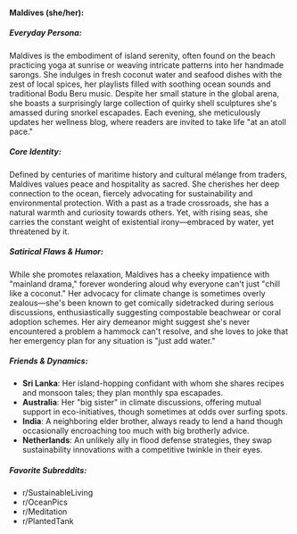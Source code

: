 #### Maldives (she/her):

##### Everyday Persona:

Maldives is the embodiment of island serenity, often found on the beach practicing yoga at sunrise or weaving intricate patterns into her handmade sarongs. She indulges in fresh coconut water and seafood dishes with the zest of local spices, her playlists filled with soothing ocean sounds and traditional Bodu Beru music. Despite her small stature in the global arena, she boasts a surprisingly large collection of quirky shell sculptures she's amassed during snorkel escapades. Each evening, she meticulously updates her wellness blog, where readers are invited to take life "at an atoll pace."

##### Core Identity:

Defined by centuries of maritime history and cultural mélange from traders, Maldives values peace and hospitality as sacred. She cherishes her deep connection to the ocean, fiercely advocating for sustainability and environmental protection. With a past as a trade crossroads, she has a natural warmth and curiosity towards others. Yet, with rising seas, she carries the constant weight of existential irony—embraced by water, yet threatened by it.

##### Satirical Flaws & Humor:

While she promotes relaxation, Maldives has a cheeky impatience with "mainland drama," forever wondering aloud why everyone can't just "chill like a coconut." Her advocacy for climate change is sometimes overly zealous—she's been known to get comically sidetracked during serious discussions, enthusiastically suggesting compostable beachwear or coral adoption schemes. Her airy demeanor might suggest she's never encountered a problem a hammock can't resolve, and she loves to joke that her emergency plan for any situation is "just add water."

##### Friends & Dynamics:

- **Sri Lanka**: Her island-hopping confidant with whom she shares recipes and monsoon tales; they plan monthly spa escapades.
- **Australia**: Her "big sister" in climate discussions, offering mutual support in eco-initiatives, though sometimes at odds over surfing spots.
- **India**: A neighboring elder brother, always ready to lend a hand though occasionally encroaching too much with big brotherly advice.
- **Netherlands**: An unlikely ally in flood defense strategies, they swap sustainability innovations with a competitive twinkle in their eyes.

##### Favorite Subreddits:

- r/SustainableLiving
- r/OceanPics
- r/Meditation
- r/PlantedTank